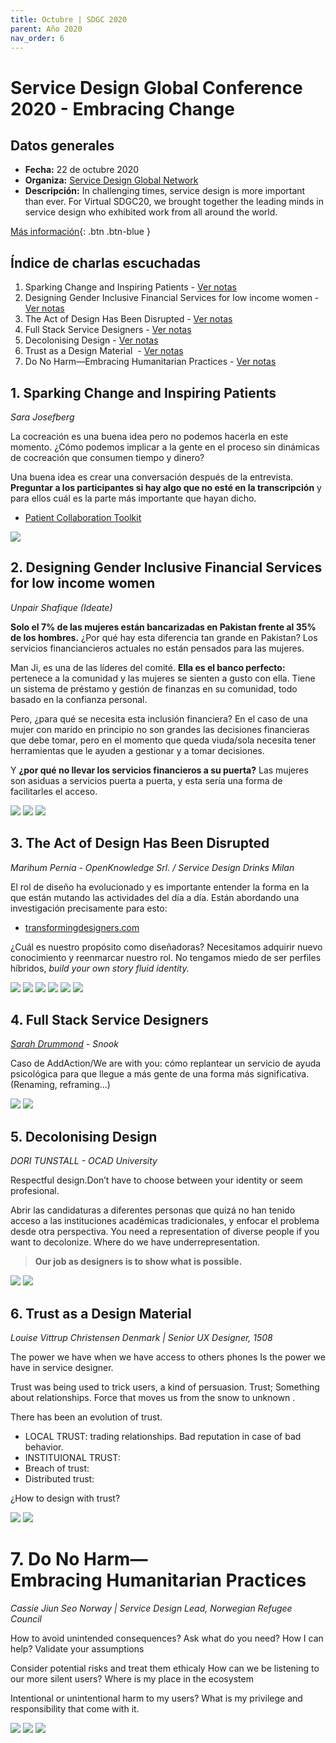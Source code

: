 ```yaml
---
title: Octubre | SDGC 2020
parent: Año 2020
nav_order: 6
---
```


# Service Design Global Conference 2020 - Embracing Change

## Datos generales
* **Fecha:** 22 de octubre 2020
* **Organiza:** [Service Design Global Network](https://www.service-design-network.org/)
* **Descripción:** In challenging times, service design is more important than ever. For Virtual SDGC20, we brought together the leading minds in service design who exhibited work from all around the world.

[Más información](https://www.service-design-network.org/events/virtual-sdgc20){: .btn  .btn-blue }

## Índice de charlas escuchadas
1. Sparking Change and Inspiring Patients - [Ver notas](#1-sparking-change-and-inspiring-patients)
2. Designing Gender Inclusive Financial Services for low income women - [Ver notas](#2-designing-gender-inclusive-financial-services-for-low-income-women)
3. The Act of Design Has Been Disrupted - [Ver notas](#3-the-ac-of-design-has-been-disrupted)
4. Full Stack Service Designers - [Ver notas](#4-full-stack-service-designers)
5. Decolonising Design - [Ver notas](#5-decolonising-design)
6. Trust as a Design Material  - [Ver notas](#6-trust-as-a-design-material)
7. Do No Harm—Embracing Humanitarian Practices - [Ver notas](#7-do-no-harm-embracing-humanitarian-practices)

## 1. Sparking Change and Inspiring Patients
*Sara Josefberg*

La cocreación es una buena idea pero no podemos hacerla en este momento. ¿Cómo podemos implicar a la gente en el proceso sin dinámicas de cocreación que consumen tiempo y dinero?

Una buena idea es crear una conversación después de la entrevista. **Preguntar a los participantes si hay algo que no esté en la transcripción** y para ellos cuál es la parte más importante que hayan dicho.

* [Patient Collaboration Toolkit](https://patient-collaboration-toolkit.squarespace.com/)

![](img/2010_sdgc_patient.png)

## 2. Designing Gender Inclusive Financial Services for low income women
*Unpair Shafique (Ideate)*

**Solo el 7% de las mujeres están bancarizadas en Pakistan frente al 35% de los hombres.** ¿Por qué hay esta diferencia tan grande en Pakistan? Los servicios financiancieros actuales no están pensados para las mujeres.

Man Ji, es una de las líderes del comité. **Ella es el banco perfecto:** pertenece a la comunidad y las mujeres se sienten a gusto con ella. Tiene un sistema de préstamo y gestión de finanzas en su comunidad, todo basado en la confianza personal.

Pero, ¿para qué se necesita esta inclusión financiera? En el caso de una mujer con marido en principio no son grandes las decisiones financieras que debe tomar, pero en el momento que queda viuda/sola necesita tener herramientas que le ayuden a gestionar y a tomar decisiones.

Y **¿por qué no llevar los servicios financieros a su puerta?** Las mujeres son asiduas a servicios puerta a puerta, y esta sería una forma de facilitarles el acceso.

![](img/2010_sdgc_financial1.png)
![](img/2010_sdgc_financial2.png)
![](img/2010_sdgc_financial3.png)

## 3. The Act of Design Has Been Disrupted
*Marihum Pernia - OpenKnowledge Srl. / Service Design Drinks Milan*

El rol de diseño ha evolucionado y es importante entender la forma en la que están mutando las actividades del día a día. Están abordando una investigación precisamente para esto:

* [transformingdesigners.com](https://www.transformingdesigners.com/)

¿Cuál es nuestro propósito como diseñadoras? Necesitamos adquirir nuevo conocimiento y reenmarcar nuestro rol. No tengamos miedo de ser perfiles híbridos, *build your own story fluid identity.*

![](img/2010_sdgc_act1.png)
![](img/2010_sdgc_act2.png)
![](img/2010_sdgc_act3.png)
![](img/2010_sdgc_act4.png)
![](img/2010_sdgc_act5.png)
![](img/2010_sdgc_act6.png)


## 4. Full Stack Service Designers
*[Sarah Drummond](https://twitter.com/rufflemuffin) - Snook*

Caso de AddAction/We are with you: cómo replantear un servicio de ayuda psicológica para que llegue a más gente de una forma más significativa.(Renaming, reframing...)

![](img/2010_sdgc_stack1.png)
![](img/2010_sdgc_stack2.png)

## 5. Decolonising Design
*DORI TUNSTALL - OCAD University*

Respectful design.Don’t have to choose between your identity or seem profesional.

Abrir las candidaturas a diferentes personas que quizá no han tenido acceso a las instituciones académicas tradicionales, y enfocar el problema desde otra perspectiva. You need a representation of diverse people if you want to decolonize. Where do we have underrepresentation.

>**Our job as designers is to show what is possible.**


![](img/2010_sdgc_decolonising1.png)
![](img/2010_sdgc_decolonising2.png)

## 6. Trust as a Design Material 
*Louise Vittrup Christensen Denmark | Senior UX Designer, 1508*

The power we have when we have access to others phones Is the power we have in service designer.

Trust was being used to trick users, a kind of persuasion.
Trust; Something about relationships. Force that moves us from the snow to unknown .

There has been  an evolution of trust.

- LOCAL TRUST: trading relationships. Bad reputation in case of bad behavior.
- INSTITUIONAL TRUST:
- Breach of trust:
- Distributed trust:

¿How to design with trust?

![](img/2010_sdgc_trust1.png)
![](img/2010_sdgc_trust2.png)

# 7. Do No Harm—Embracing Humanitarian Practices
*Cassie Jiun Seo Norway | Service Design Lead, Norwegian Refugee Council*

How to avoid unintended consequences?
Ask what do you need? How I can help? Validate your assumptions

Consider potential risks and treat them ethicaly
How can we be listening to our more silent users?
Where is my place in the ecosystem

Intentional or unintentional harm to my users?
What is my privilege and responsibility that come with it.

![](img/2010_sdgc_noharm1.png)
![](img/2010_sdgc_noharm2.png)
![](img/2010_sdgc_noharm3.png)
